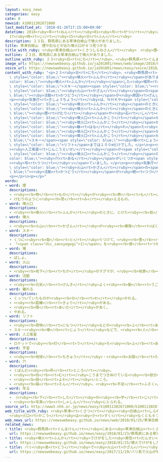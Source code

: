 ```yaml
---
layout: easy_news
categories: easy
cate: 8
newsid: k10011302671000
last_modified_at: '2018-01-26T17:15:00+09:00'
datetime: 2018<ruby>年<rt>ねん</rt></ruby>01<ruby>月<rt>がつ</rt></ruby>26<ruby>日<rt>にち</rt></ruby>
  17<ruby>時<rt>じ</rt></ruby>15<ruby>分<rt>ふん</rt></ruby>
description: ２３日、群馬県にある草津白根山で噴火がありました。
title: 草津白根山　煙や石などが出た噴火口が６つ見つかる
title_with_ruby: <ruby>草津白根山<rt>くさつしらねさん</rt></ruby>　<ruby>煙<rt>けむり</rt></ruby>や<ruby>石<rt>いし</rt></ruby>などが<ruby>出<rt>で</rt></ruby>た<ruby>噴火口<rt>ふんかこう</rt></ruby>が６つ<ruby>見<rt>み</rt></ruby>つかる
outline: ２３日、群馬県にある草津白根山で噴火がありました。
outline_with_ruby: ２３<ruby>日<rt>にち</rt></ruby>、<ruby>群馬県<rt>ぐんまけん</rt></ruby>にある<ruby>草津白根山<rt>くさつしらねさん</rt></ruby>で<ruby>噴火<rt>ふんか</rt></ruby>がありました。
image_url: https://newswebeasy.github.io/ja201801/news/web/image/2018/01/25/K10011302671_1801251924_1801251932_01_02.jpg
voice_url: https://newswebeasy.github.io/ja201801/news/easy/voice/2018/01/26/k10011302671000.mp3
content_with_ruby: "<p>２３<ruby>日<rt>にち</rt></ruby>、<ruby>群馬県<rt>ぐんまけん</rt></ruby>にある<ruby>草津白根山<rt>くさつしらねさん</rt></ruby>で<span\
  \ style=\"color: blue;\"><ruby>噴火<rt>ふんか</rt></ruby></span>がありました。<span style=\"\
  color: blue;\"><ruby>噴火<rt>ふんか</rt></ruby></span>した<ruby>場所<rt>ばしょ</rt></ruby>の<ruby>近<rt>ちか</rt></ruby>くには<span\
  \ style=\"color: blue;\">スキー</span><span style=\"color: blue;\"><ruby>場<rt>じょう</rt></ruby></span>がありました。<ruby>草津白根山<rt>くさつしらねさん</rt></ruby>では<ruby>今<rt>いま</rt></ruby>も、<span\
  \ style=\"color: blue;\"><ruby>火山<rt>かざん</rt></ruby></span>の<span style=\"color:\
  \ blue;\"><ruby>活動<rt>かつどう</rt></ruby></span>が<ruby>原因<rt>げんいん</rt></ruby>の<ruby>地震<rt>じしん</rt></ruby>が<ruby>続<rt>つづ</rt></ruby>いています。</p>\n\
  <p><ruby>気象庁<rt>きしょうちょう</rt></ruby>は、ＮＨＫや<span style=\"color: blue;\">スキー</span>をしていた<ruby>人<rt>ひと</rt></ruby>が<span\
  \ style=\"color: blue;\"><ruby>噴火<rt>ふんか</rt></ruby></span>のときに<ruby>撮<rt>と</rt></ruby>った<ruby>写真<rt>しゃしん</rt></ruby>などを<ruby>調<rt>しら</rt></ruby>べました。そして、<span\
  \ style=\"color: blue;\"><ruby>噴火<rt>ふんか</rt></ruby></span>のときに<span style=\"color:\
  \ blue;\"><ruby>煙<rt>けむり</rt></ruby></span>や<ruby>石<rt>いし</rt></ruby>などが<ruby>出<rt>で</rt></ruby>た<span\
  \ style=\"color: blue;\"><ruby>噴火口<rt>ふんかこう</rt></ruby></span>が６つ<ruby>見<rt>み</rt></ruby>つかりました。<ruby>気象庁<rt>きしょうちょう</rt></ruby>は、<ruby>最初<rt>さいしょ</rt></ruby>に５つの<span\
  \ style=\"color: blue;\"><ruby>噴火口<rt>ふんかこう</rt></ruby></span>ができて、そのあと<ruby>少<rt>すこ</rt></ruby>し<span\
  \ style=\"color: blue;\"><ruby>離<rt>はな</rt></ruby>れ</span>た<ruby>所<rt>ところ</rt></ruby>にもう１つの<span\
  \ style=\"color: blue;\"><ruby>噴火口<rt>ふんかこう</rt></ruby></span>ができたと<ruby>考<rt>かんが</rt></ruby>えています。<ruby>最後<rt>さいご</rt></ruby>にできた<span\
  \ style=\"color: blue;\"><ruby>噴火口<rt>ふんかこう</rt></ruby></span>から<span style=\"color:\
  \ blue;\">スキー</span><span style=\"color: blue;\"><ruby>場<rt>じょう</rt></ruby></span>の<span\
  \ style=\"color: blue;\">リフト</span>までは１００mだけでした。</p>\n<p><span style=\"color: blue;\"\
  ><ruby>人工衛星<rt>じんこうえいせい</rt></ruby></span>が<span style=\"color: blue;\"><ruby>宇宙<rt>うちゅう</rt></ruby></span>から<ruby>撮<rt>と</rt></ruby>った<ruby>写真<rt>しゃしん</rt></ruby>にも、<ruby>新<rt>あたら</rt></ruby>しくできた<span\
  \ style=\"color: blue;\"><ruby>噴火口<rt>ふんかこう</rt></ruby></span>のような<span style=\"\
  color: blue;\"><ruby>穴<rt>あな</rt></ruby></span>がいくつか<span style=\"color: blue;\"\
  ><ruby>写<rt>うつ</rt></ruby>っ</span>ていました。</p>\n<p><ruby>気象庁<rt>きしょうちょう</rt></ruby>は「まだ<span\
  \ style=\"color: blue;\"><ruby>火山<rt>かざん</rt></ruby></span>の<span style=\"color:\
  \ blue;\"><ruby>活動<rt>かつどう</rt></ruby></span>が<ruby>続<rt>つづ</rt></ruby>いているので、これからどうなるか<ruby>気<rt>き</rt></ruby>をつけて<ruby>見<rt>み</rt></ruby>ていかなければなりません」と<ruby>話<rt>はな</rt></ruby>しています。</p>\n\
  <p></p>\n<p></p>"
words:
- word: 煙
  descriptions:
  - <ruby><rb>物</rb><rt>もの</rt></ruby>が<ruby><rb>燃</rb><rt>も</rt></ruby>えるときに<ruby><rb>出</rb><rt>で</rt></ruby>る<ruby><rb>気体</rb><rt>きたい</rt></ruby>。けむ。けぶり。
  - けむりのように<ruby><rb>見</rb><rt>み</rt></ruby>えるもの。
- word: 噴火口
  descriptions:
  - <ruby><rb>噴火</rb><rt>ふんか</rt></ruby>のときに、とけた<ruby><rb>岩</rb><rt>いわ</rt></ruby>やガスなどのふき<ruby><rb>出</rb><rt>で</rt></ruby>る<ruby><rb>所</rb><rt>ところ</rt></ruby>。<ruby><rb>火口</rb><rt>かこう</rt></ruby>。
- word: 噴火
  descriptions:
  - <ruby><rb>火山</rb><rt>かざん</rt></ruby>が<ruby><rb>爆発</rb><rt>ばくはつ</rt></ruby>して、とけた<ruby><rb>溶岩</rb><rt>ようがん</rt></ruby>や、<ruby><rb>火山灰</rb><rt>かざんばい</rt></ruby>・<ruby><rb>水蒸気</rb><rt>すいじょうき</rt></ruby>・ガスをふき<ruby><rb>出</rb><rt>だ</rt></ruby>すこと。
- word: スキー
  descriptions:
  - くつに<ruby><rb>取</rb><rt>と</rt></ruby>りつけて、<ruby><rb>雪</rb><rt>ゆき</rt></ruby>の<ruby><rb>上</rb><rt>うえ</rt></ruby>をすべる<ruby><rb>細長</rb><rt>ほそなが</rt></ruby>い<ruby><rb>板</rb><rt>いた</rt></ruby>。
  - 「<span class="dic_sansyogogi">1)</span>」を<ruby><rb>使</rb><rt>つか</rt></ruby>って<ruby><rb>雪</rb><rt>ゆき</rt></ruby>の<ruby><rb>上</rb><rt>うえ</rt></ruby>をすべるスポーツ。
- word: 場
  descriptions:
  - ばしょ。
- word: 火山
  descriptions:
  - <ruby><rb>地下</rb><rt>ちか</rt></ruby>のマグマが、<ruby><rb>地表</rb><rt>ちひょう</rt></ruby>にふき<ruby><rb>出</rb><rt>だ</rt></ruby>して<ruby><rb>山</rb><rt>やま</rt></ruby>となっている<ruby><rb>所</rb><rt>ところ</rt></ruby>。
- word: 活動
  descriptions:
  - <ruby><rb>元気</rb><rt>げんき</rt></ruby>よく<ruby><rb>動</rb><rt>うご</rt></ruby>いたり、<ruby><rb>働</rb><rt>はたら</rt></ruby>いたりすること。
- word: 離れる
  descriptions:
  - くっついていたものが<ruby><rb>分</rb><rt>わ</rt></ruby>かれる。
  - <ruby><rb>距離</rb><rt>きょり</rt></ruby>がある。
  - <ruby><rb>間</rb><rt>あいだ</rt></ruby>があく。
  - やめる。
- word: リフト
  descriptions:
  - <ruby><rb>荷物</rb><rt>にもつ</rt></ruby>などの<ruby><rb>上</rb><rt>あ</rt></ruby>げ<ruby><rb>下</rb><rt>お</rt></ruby>ろしに<ruby><rb>使</rb><rt>つか</rt></ruby>う、<ruby><rb>小</rb><rt>ちい</rt></ruby>さなエレベーター。<ruby><rb>昇降機</rb><rt>しょうこうき</rt></ruby>。
  - スキー<ruby><rb>場</rb><rt>じょう</rt></ruby>などで、<ruby><rb>人</rb><rt>ひと</rt></ruby>を<ruby><rb>高</rb><rt>たか</rt></ruby>い<ruby><rb>所</rb><rt>ところ</rt></ruby>に<ruby><rb>運</rb><rt>はこ</rt></ruby>ぶ<ruby><rb>装置</rb><rt>そうち</rt></ruby>。
- word: 人工衛星
  descriptions:
  - ロケットで<ruby><rb>打</rb><rt>う</rt></ruby>ち<ruby><rb>上</rb><rt>あ</rt></ruby>げ、<ruby><rb>地球</rb><rt>ちきゅう</rt></ruby>の<ruby><rb>周</rb><rt>まわ</rt></ruby>りを<ruby><rb>回</rb><rt>まわ</rt></ruby>るようにした、<ruby><rb>人間</rb><rt>にんげん</rt></ruby>の<ruby><rb>作</rb><rt>つく</rt></ruby>った<ruby><rb>衛星</rb><rt>えいせい</rt></ruby>。<ruby><rb>宇宙</rb><rt>うちゅう</rt></ruby>のようすや<ruby><rb>気象</rb><rt>きしょう</rt></ruby>などを<ruby><rb>調</rb><rt>しら</rt></ruby>べたり、<ruby><rb>通信</rb><rt>つうしん</rt></ruby>や<ruby><rb>放送</rb><rt>ほうそう</rt></ruby>などの<ruby><rb>電波</rb><rt>でんぱ</rt></ruby>の<ruby><rb>中継</rb><rt>ちゅうけい</rt></ruby>に<ruby><rb>役立</rb><rt>やくだ</rt></ruby>てたりする。
- word: 宇宙
  descriptions:
  - <ruby><rb>地球</rb><rt>ちきゅう</rt></ruby>・<ruby><rb>太陽</rb><rt>たいよう</rt></ruby>・<ruby><rb>星</rb><rt>ほし</rt></ruby>などのある、<ruby><rb>果</rb><rt>は</rt></ruby>てしなく<ruby><rb>広</rb><rt>ひろ</rt></ruby>い<ruby><rb>空間</rb><rt>くうかん</rt></ruby>のこと。<ruby><rb>地球</rb><rt>ちきゅう</rt></ruby>は<ruby><rb>太陽</rb><rt>たいよう</rt></ruby>を<ruby><rb>中心</rb><rt>ちゅうしん</rt></ruby>にして<ruby><rb>銀河系宇宙</rb><rt>ぎんがけいうちゅう</rt></ruby>にあり、この<ruby><rb>銀河系宇宙</rb><rt>ぎんがけいうちゅう</rt></ruby>のようなものがたくさん<ruby><rb>集</rb><rt>あつ</rt></ruby>まって<ruby><rb>宇宙</rb><rt>うちゅう</rt></ruby>を<ruby><rb>作</rb><rt>つく</rt></ruby>っている。
- word: 穴
  descriptions:
  - くぼんだ<ruby><rb>所</rb><rt>ところ</rt></ruby>。
  - <ruby><rb>向</rb><rt>む</rt></ruby>こうまでつきぬけている<ruby><rb>部分</rb><rt>ぶぶん</rt></ruby>。
  - <ruby><rb>弱</rb><rt>よわ</rt></ruby>いところ。
  - <ruby><rb>損</rb><rt>そん</rt></ruby>。<ruby><rb>不足</rb><rt>ふそく</rt></ruby>。
- word: 写る
  descriptions:
  - （<ruby><rb>下</rb><rt>した</rt></ruby>の<ruby><rb>字</rb><rt>じ</rt></ruby>や<ruby><rb>絵</rb><rt>え</rt></ruby>が）すけて<ruby><rb>見</rb><rt>み</rt></ruby>える。
  - <ruby><rb>写真</rb><rt>しゃしん</rt></ruby>にとられる。
source_url: http://www3.nhk.or.jp/news/easy/k10011302671000/k10011302671000.html
web_title_with_ruby: <ruby>草津<rt>くさつ</rt></ruby><ruby>白根山<rt>しらねさん</rt></ruby><ruby>噴火<rt>ふんか</rt></ruby>
  <ruby>火口<rt>かこう</rt></ruby>は<ruby>少<rt>すく</rt></ruby>なくとも６つ <ruby>気象庁<rt>きしょうちょう</rt></ruby>
web_news_url: https://newswebeasy.github.io/news/web/2018/01/25/草津白根山噴火-火口は少なくとも6つ-気象庁
related_news:
- title: <ruby>群馬県<rt>ぐんまけん</rt></ruby>にある<ruby>草津白根山<rt>くさつしらねさん</rt></ruby>が<ruby>噴火<rt>ふんか</rt></ruby>　<ruby>雪崩<rt>なだれ</rt></ruby>も<ruby>起<rt>お</rt></ruby>こる
  url: https://newswebeasy.github.io/news/easy/2018/01/23/群馬県にある草津白根山が噴火-雪崩も起こる
- title: <ruby>噴火<rt>ふんか</rt></ruby>でけがをした<ruby>男性<rt>だんせい</rt></ruby>が「<ruby>助<rt>たす</rt></ruby>かったよ」と<ruby>書<rt>か</rt></ruby>いて<ruby>妻<rt>つま</rt></ruby>と<ruby>会話<rt>かいわ</rt></ruby>
  url: https://newswebeasy.github.io/news/easy/2018/01/25/噴火でけがをした男性が助かったよと書いて妻と会話
- title: バリ<ruby>島<rt>とう</rt></ruby>で<ruby>火山<rt>かざん</rt></ruby>が<ruby>噴火<rt>ふんか</rt></ruby>　<ruby>飛行機<rt>ひこうき</rt></ruby>が<ruby>飛<rt>と</rt></ruby>ぶことができなくなる
  url: https://newswebeasy.github.io/news/easy/2017/11/29/バリ島で火山が噴火-飛行機が飛ぶことができなくなる
...
```

